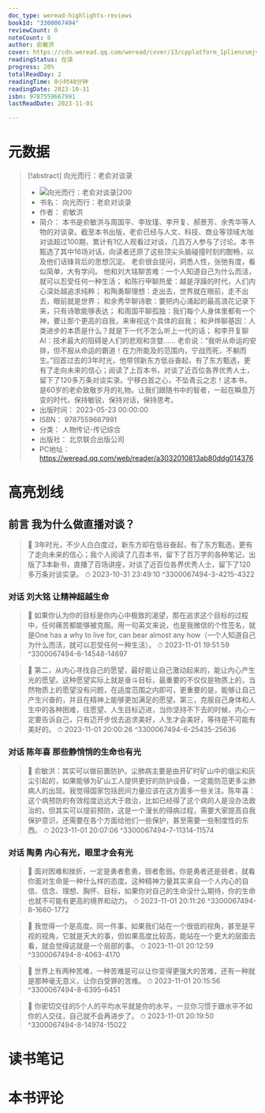 ```yaml
---
doc_type: weread-highlights-reviews
bookId: "3300067494"
reviewCount: 0
noteCount: 8
author: 俞敏洪
cover: https://cdn.weread.qq.com/weread/cover/13/cpplatform_1plienzsmjvrxxso8mnp91/t7_cpplatform_1plienzsmjvrxxso8mnp911692007074.jpg
readingStatus: 在读
progress: 20%
totalReadDay: 2
readingTime: 0小时48分钟
readingDate: 2023-10-31
isbn: 9787559667991
lastReadDate: 2023-11-01

---
```

# 元数据
> [!abstract] 向光而行：老俞对谈录
> - ![ 向光而行：老俞对谈录|200](https://cdn.weread.qq.com/weread/cover/13/cpplatform_1plienzsmjvrxxso8mnp91/t7_cpplatform_1plienzsmjvrxxso8mnp911692007074.jpg)
> - 书名： 向光而行：老俞对谈录
> - 作者： 俞敏洪
> - 简介： 本书是俞敏洪与周国平、李玫瑾、李开复、郝景芳、余秀华等人物的对谈录。截至本书出版，老俞已经与人文、科技、商业等领域大咖对谈超过100期，累计有1亿人观看过对谈，几百万人参与了讨论。本书甄选了其中16场对话，向读者还原了这些顶尖头脑碰撞时刻的酣畅，以及他们话锋背后的思想沉淀。
老俞很会提问，洞悉人性，张弛有度，看似简单，大有学问。
他和刘大铭聊苦难：一个人知道自己为什么而活，就可以忍受任何一种生活；
和陈行甲聊热爱：越是浮躁的时代，人们内心深处越追求纯粹；
和陶勇聊理想：走出去，世界就在眼前，走不出去，眼前就是世界；
和余秀华聊诗歌：要把内心涌起的最高浪花记录下来，只有诗歌能够表达；
和周国平聊孤独：我们每个人身体里都有一个神，要让那个更高的自我，来审视这个具体的自我；
和尹烨聊基因：人类进步的本质是什么？就是下一代不怎么听上一代的话；
和李开复聊AI：技术最大的阻碍是人们的悲观和贪婪……
老俞说：“我听从命运的安排，但不服从命运的霸道！在力所能及的范围内，宁战而死，不躺而生。”回首过去的3年时光，他带领新东方低谷奋起，有了东方甄选，更有了走向未来的信心；阅读了上百本书，对谈了近百位各界优秀人士，留下了120多万条对谈实录。宁移白首之心，不坠青云之志！这本书，是60岁的老俞致敬岁月的礼物。让我们跟随书中的智者，一起在瞬息万变的时代，保持敏锐，保持对话，保持思考。
> - 出版时间： 2023-05-23 00:00:00
> - ISBN： 9787559667991
> - 分类： 人物传记-传记综合
> - 出版社： 北京联合出版公司
> - PC地址：https://weread.qq.com/web/reader/a3032010813ab80ddg014376

# 高亮划线

## 前言 我为什么做直播对谈？

> 📌 3年时光，不少人白白度过，新东方却在低谷奋起，有了东方甄选，更有了走向未来的信心；我个人阅读了几百本书，留下了百万字的各种笔记，出版了3本新书，直播了百场讲座，对谈了近百位各界优秀人士，留下了120多万条对谈实录。 
> ⏱ 2023-10-31 23:49:10 ^3300067494-3-4215-4322

### 对话 刘大铭 让精神超越生命

> 📌 如果你认为你的目标是你内心中极致的渴望，那在追求这个目标的过程中，任何痛苦都能够被克服。用一句英文来说，也是我微信的个性签名，就是One has a why to live for, can bear almost any how（一个人知道自己为什么而活，就可以忍受任何一种生活）。 
> ⏱ 2023-11-01 19:51:59 ^3300067494-6-14548-14697

> 📌 第二，从内心寻找自己的愿望，最好能让自己激动起来的，能让内心产生光的愿望。这种愿望实际上就是奋斗目标，最重要的不仅仅是物质上的，当然物质上的愿望没有问题，在适度范围之内即可，更重要的是，能够让自己产生兴奋的，并且在精神上能够更加满足的愿望。第三，克服自己身体和人生中的各种困难，往愿望、人生目标迈进，当你坚持不下去的时候，内心一定要告诉自己，只有迈开步伐去追求美好，人生才会美好，等待是不可能有美好的。 
> ⏱ 2023-11-01 20:00:26 ^3300067494-6-25435-25636

### 对话 陈年喜 那些静悄悄的生命也有光

> 📌 俞敏洪：其实可以做前置防护。尘肺病主要是由开矿时矿山中的烟尘和灰尘引起的，如果能够为矿山工人提供更好的防护设备，一定能防范更多尘肺病人的出现。我觉得国家包括民间力量应该在这方面多一些关注。陈年喜：这个病预防的有效程度远远大于救治，比如已经得了这个病的人是没办法救治的，但其实可以提前预防，这是一个漫长的得病过程，需要大家提高自我保护意识，还需要在各个方面给他们一些保护，甚至需要一些制度性的东西。 
> ⏱ 2023-11-01 20:07:06 ^3300067494-7-11314-11574

### 对话 陶勇 内心有光，眼里才会有光

> 📌 面对困难和挫折，一定是勇者愈勇，弱者愈弱。你是勇者还是弱者，就看你面对生命是一种什么样的态度。这种精神力量其实来自一个人内心的自信、信念、理想、胸怀、目标，如果你对自己的生命没什么期待，你的生命也就不可能有更高的境界和动力。 
> ⏱ 2023-11-01 20:11:26 ^3300067494-8-1660-1772

> 📌 我觉得一个是高度。同一件事，如果我们站在一个很低的视角，甚至是平视的视角，它就是天大的事，但如果高度比较高，能站在一个更大的层面去看，就会觉得这就是一个局部的事。 
> ⏱ 2023-11-01 20:12:59 ^3300067494-8-4063-4170

> 📌 世界上有两种苦难，一种苦难是可以让你变得更强大的苦难，还有一种就是那种毫无意义，让你白受罪的苦难。 
> ⏱ 2023-11-01 20:15:56 ^3300067494-8-6395-6451

> 📌 你密切交往的5个人的平均水平就是你的水平，一旦你习惯于跟水平不如你的人交往，自己就不会再进步了。 
> ⏱ 2023-11-01 20:19:50 ^3300067494-8-14974-15022

# 读书笔记

# 本书评论

